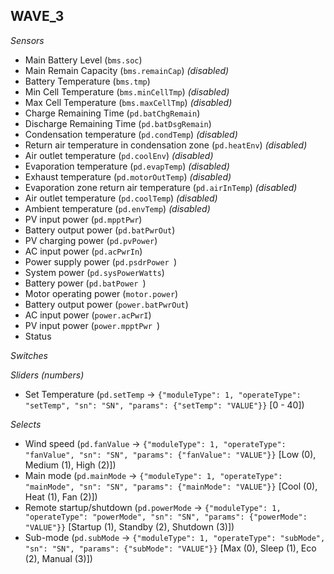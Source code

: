 ## WAVE_3

*Sensors*
- Main Battery Level (`bms.soc`)
- Main Remain Capacity (`bms.remainCap`)   _(disabled)_
- Battery Temperature (`bms.tmp`)
- Min Cell Temperature (`bms.minCellTmp`)   _(disabled)_
- Max Cell Temperature (`bms.maxCellTmp`)   _(disabled)_
- Charge Remaining Time (`pd.batChgRemain`)
- Discharge Remaining Time (`pd.batDsgRemain`)
- Condensation temperature (`pd.condTemp`)   _(disabled)_
- Return air temperature in condensation zone (`pd.heatEnv`)   _(disabled)_
- Air outlet temperature (`pd.coolEnv`)   _(disabled)_
- Evaporation temperature (`pd.evapTemp`)   _(disabled)_
- Exhaust temperature (`pd.motorOutTemp`)   _(disabled)_
- Evaporation zone return air temperature (`pd.airInTemp`)   _(disabled)_
- Air outlet temperature (`pd.coolTemp`)   _(disabled)_
- Ambient temperature (`pd.envTemp`)   _(disabled)_
- PV input power (`pd.mpptPwr`)
- Battery output power (`pd.batPwrOut`)
- PV charging power (`pd.pvPower`)
- AC input power (`pd.acPwrIn`)
- Power supply power (`pd.psdrPower `)
- System power (`pd.sysPowerWatts`)
- Battery power (`pd.batPower `)
- Motor operating power (`motor.power`)
- Battery output power (`power.batPwrOut`)
- AC input power (`power.acPwrI`)
- PV input power (`power.mpptPwr `)
- Status

*Switches*

*Sliders (numbers)*
- Set Temperature (`pd.setTemp` -> `{"moduleType": 1, "operateType": "setTemp", "sn": "SN", "params": {"setTemp": "VALUE"}}` [0 - 40])

*Selects*
- Wind speed (`pd.fanValue` -> `{"moduleType": 1, "operateType": "fanValue", "sn": "SN", "params": {"fanValue": "VALUE"}}` [Low (0), Medium (1), High (2)])
- Main mode (`pd.mainMode` -> `{"moduleType": 1, "operateType": "mainMode", "sn": "SN", "params": {"mainMode": "VALUE"}}` [Cool (0), Heat (1), Fan (2)])
- Remote startup/shutdown (`pd.powerMode` -> `{"moduleType": 1, "operateType": "powerMode", "sn": "SN", "params": {"powerMode": "VALUE"}}` [Startup (1), Standby (2), Shutdown (3)])
- Sub-mode (`pd.subMode` -> `{"moduleType": 1, "operateType": "subMode", "sn": "SN", "params": {"subMode": "VALUE"}}` [Max (0), Sleep (1), Eco (2), Manual (3)])


